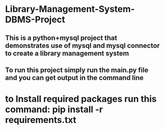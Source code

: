 # Library-Management-System-DBMS-Project
## This is a python+mysql project that demonstrates use of mysql and mysql connector to create a library management system

## To run this project simply run the main.py file and you can get output in the command line

# to Install required packages run this command: pip install -r requirements.txt
